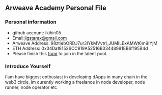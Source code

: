 ## Arweave Academy Personal File

### Personal information

- github account: ikihin05
- Email:jigstarax@gmail.com
- Arweave Address: 98ztiebORDJ7ur3IYkMVvtrl_JUMILExAMWt6m9IYjM
- ETH Address: 0x34Da181526CC919A52516B33448991EB6f195B4d
- Please finish this [form](https://docs.google.com/forms/d/e/1FAIpQLSfWA5fIIcBgmRppm3jNz5vmf9Mai_QMVil-2pO4r7YKn_Zhtw/viewform?usp=sf_link) to join in the talent pool.

### Introduce Yourself
 i'am have biggest enthusiast in developing dApps in many chain in the web3 circle, im curently working a freelance in node developer, node runner, node operator etc

